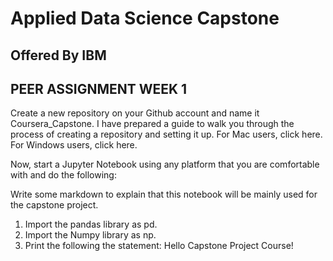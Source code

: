 # Applied Data Science Capstone

## Offered By IBM

## PEER ASSIGNMENT WEEK 1

Create a new repository on your Github account and name it Coursera_Capstone. I have prepared a guide to walk you through the process of creating a repository and setting it up. For Mac users, click here. For Windows users, click here.

Now, start a Jupyter Notebook using any platform that you are comfortable with and do the following:

Write some markdown to explain that this notebook will be mainly used for the capstone project.
1. Import the pandas library as pd.
2. Import the Numpy library as np.
3. Print the following the statement: Hello Capstone Project Course!
